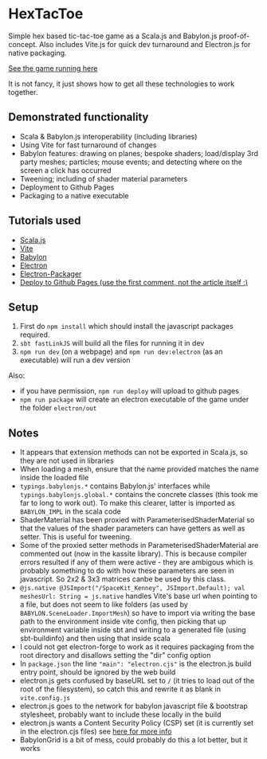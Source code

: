 # HexTacToe

Simple hex based tic-tac-toe game as a Scala.js and Babylon.js proof-of-concept. Also includes Vite.js for quick dev turnaround and Electron.js for native packaging.

[See the game running here](https://www.jarrahtechnology.com/HexTacToe/)

It is not fancy, it just shows how to get all these technologies to work together.

## Demonstrated functionality

* Scala & Babylon.js interoperability (including libraries)
* Using Vite for fast turnaround of changes
* Babylon features: drawing on planes; bespoke shaders; load/display 3rd party meshes; particles; mouse events; and detecting where on the screen a click has occurred
* Tweening; including of shader material parameters
* Deployment to Github Pages
* Packaging to a native executable

## Tutorials used

* [Scala.js](https://www.scala-js.org/doc/tutorial/scalajs-vite.html)
* [Vite](https://vitejs.dev/guide/)
* [Babylon](https://doc.babylonjs.com/journey/theFirstStep)
* [Electron](https://www.electronjs.org/docs/latest/tutorial/quick-start)
* [Electron-Packager](https://electron.github.io/electron-packager/main/index.html)
* [Deploy to Github Pages (use the first comment, not the article itself :)](https://dev.to/shashannkbawa/deploying-vite-app-to-github-pages-3ane#comment-22iei)

## Setup

1. First do `npm install` which should install the javascript packages required.
2. `sbt fastLinkJS` will build all the files for running it in dev
3. `npm run dev` (on a webpage) and `npm run dev:electron` (as an executable) will run a dev version

Also:

* if you have permission, `npm run deploy` will upload to github pages
* `npm run package` will create an electron executable of the game under the folder `electron/out`

## Notes

* It appears that extension methods can not be exported in Scala.js, so they are not used in libraries
* When loading a mesh, ensure that the name provided matches the name inside the loaded file
* `typings.babylonjs.*` contains Babylon.js' interfaces while `typings.babylonjs.global.*` contains the concrete classes (this took me far to long to work out). To make this clearer, latter is imported as `BABYLON_IMPL` in the scala code
* ShaderMaterial has been proxied with ParameterisedShaderMaterial so that the values of the shader parameters can have getters as well as setter. This is useful for tweening.
* Some of the proxied setter methods in ParameterisedShaderMaterial are commented out (now in the kassite library). This is because compiler errors resulted if any of them were active - they are ambigous which is probably something to do with how these parameters are seen in javascript. So 2x2 & 3x3 matrices canbe be used by this class.
* `@js.native @JSImport("/SpaceKit_Kenney", JSImport.Default); val meshesUrl: String = js.native` handles Vite's base url when pointing to a file, but does not seem to like folders (as used by `BABYLON.SceneLoader.ImportMesh`) so have to import via writing the base path to the environment inside vite config, then picking that up environment variable inside sbt and writing to a generated file (using sbt-buildinfo) and then using that inside scala
* I could not get electron-forge to work as it requires packaging from the root directory and disallows setting the "dir" config option
* In `package.json` the line `"main": "electron.cjs"` is the electron.js build entry point, should be ignored by the web build
* electron.js gets confused by baseURL set to `/` (it tries to load out of the root of the filesystem), so catch this and rewrite it as blank in `vite.config.js`
* electron.js goes to the network for babylon javascript file & bootstrap stylesheet, probably want to include these locally in the build
* electron.js wants a Content Security Policy (CSP) set (it is currently set in the electron.cjs files) see [here for more info](https://www.electronjs.org/docs/latest/tutorial/security#7-define-a-content-security-policy)
* BabylonGrid is a bit of mess, could probably do this a lot better, but it works
